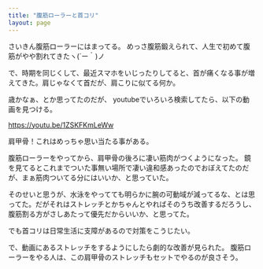 ```yaml
---
title: "腹筋ローラーと首コリ"
layout: page	
---
```


さいきん腹筋ローラーにはまってる。
めっさ腹筋鍛えられて、人生で初めて腹筋がやや割れてきたヽ(´ー｀)ノ

で、時期を同じくして、最近スマホをいじったりしてると、首が痛くなる事が増えてきた。肩じゃなくて首だが、肩こりに似てる何か。

歳かなぁ、とか思ってたのだが、
youtubeでいろいろ検索してたら、以下の動画を見つける。

https://youtu.be/1ZSKFKmLeWw

肩甲骨！これはめっちゃ思い当たる事がある。

腹筋ローラーをやってから、肩甲骨の後ろに凄い筋肉がつくようになった。
鏡を見てるとこれまでついた事無い場所で凄い違和感あったのでおぼえてたのだが、まぁ筋肉ついてる分にはいいか、と思っていた。

そのせいと思うが、水泳をやってても明らかに腕の可動域が減ってるな、とは思ってた。だがそれはストレッチとかちゃんとやればそのうち改善するだろうし、腹筋割る方がさしあたって優先だからいいか、と思ってた。

でも首コリは日常生活に支障があるので対策をこうじたい。

で、動画にあるストレッチをするようにしたら劇的な改善が見られた。
腹筋ローラーをやる人は、この肩甲骨のストレッチもセットでやるのが良さそう。


